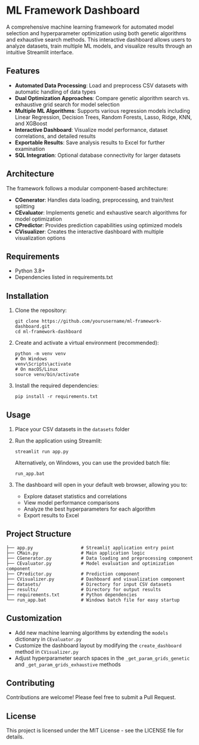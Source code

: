 # ML Framework Dashboard

A comprehensive machine learning framework for automated model selection and hyperparameter optimization using both genetic algorithms and exhaustive search methods. This interactive dashboard allows users to analyze datasets, train multiple ML models, and visualize results through an intuitive Streamlit interface.

## Features

- **Automated Data Processing**: Load and preprocess CSV datasets with automatic handling of data types
- **Dual Optimization Approaches**: Compare genetic algorithm search vs. exhaustive grid search for model selection
- **Multiple ML Algorithms**: Supports various regression models including Linear Regression, Decision Trees, Random Forests, Lasso, Ridge, KNN, and XGBoost
- **Interactive Dashboard**: Visualize model performance, dataset correlations, and detailed results
- **Exportable Results**: Save analysis results to Excel for further examination
- **SQL Integration**: Optional database connectivity for larger datasets

## Architecture

The framework follows a modular component-based architecture:

- **CGenerator**: Handles data loading, preprocessing, and train/test splitting
- **CEvaluator**: Implements genetic and exhaustive search algorithms for model optimization
- **CPredictor**: Provides prediction capabilities using optimized models
- **CVisualizer**: Creates the interactive dashboard with multiple visualization options

## Requirements

- Python 3.8+
- Dependencies listed in requirements.txt

## Installation

1. Clone the repository:
   ```
   git clone https://github.com/yourusername/ml-framework-dashboard.git
   cd ml-framework-dashboard
   ```

2. Create and activate a virtual environment (recommended):
   ```
   python -m venv venv
   # On Windows
   venv\Scripts\activate
   # On macOS/Linux
   source venv/bin/activate
   ```

3. Install the required dependencies:
   ```
   pip install -r requirements.txt
   ```

## Usage

1. Place your CSV datasets in the `datasets` folder

2. Run the application using Streamlit:
   ```
   streamlit run app.py
   ```
   
   Alternatively, on Windows, you can use the provided batch file:
   ```
   run_app.bat
   ```

3. The dashboard will open in your default web browser, allowing you to:
   - Explore dataset statistics and correlations
   - View model performance comparisons
   - Analyze the best hyperparameters for each algorithm
   - Export results to Excel

## Project Structure

```
├── app.py                  # Streamlit application entry point
├── CMain.py                # Main application logic
├── CGenerator.py           # Data loading and preprocessing component
├── CEvaluator.py           # Model evaluation and optimization component
├── CPredictor.py           # Prediction component
├── CVisualizer.py          # Dashboard and visualization component
├── datasets/               # Directory for input CSV datasets
├── results/                # Directory for output results
├── requirements.txt        # Python dependencies
└── run_app.bat             # Windows batch file for easy startup
```

## Customization

- Add new machine learning algorithms by extending the `models` dictionary in `CEvaluator.py`
- Customize the dashboard layout by modifying the `create_dashboard` method in `CVisualizer.py`
- Adjust hyperparameter search spaces in the `_get_param_grids_genetic` and `_get_param_grids_exhaustive` methods

## Contributing

Contributions are welcome! Please feel free to submit a Pull Request.

## License

This project is licensed under the MIT License - see the LICENSE file for details.
